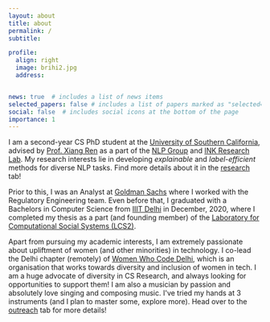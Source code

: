 ```yaml
---
layout: about
title: about
permalink: /
subtitle: 

profile:
  align: right
  image: brihi2.jpg
  address: 


news: true  # includes a list of news items
selected_papers: false # includes a list of papers marked as "selected={true}"
social: false  # includes social icons at the bottom of the page
importance: 1
---
```


I am a second-year CS PhD student at the [University of Southern California](https://www.usc.edu/), advised by [Prof. Xiang Ren](https://shanzhenren.github.io/) as a part of the [NLP Group](https://nlp.usc.edu/) and [INK Research Lab](https://inklab.usc.edu/index.html). My research interests lie in developing *explainable* and *label-efficient* methods for diverse NLP tasks. Find more details about it in the [research](/research/) tab!

Prior to this, I was an Analyst at [Goldman Sachs](https://www.goldmansachs.com/) where I worked with the Regulatory Engineering team. Even before that, I graduated with a Bachelors in Computer Science from [IIIT Delhi](https://www.iiitd.ac.in/) in December, 2020, where I completed my thesis as a part (and founding member) of the [Laboratory for Computational Social Systems (LCS2)](http://lcs2.iiitd.edu.in/).

Apart from pursuing my academic interests, I am extremely passionate about upliftment of women (and other minorities) in technology. I co-lead the Delhi chapter (remotely) of [Women Who Code Delhi](https://www.womenwhocode.com/delhi), which is an organisation that works towards diversity and inclusion of women in tech. I am a huge advocate of diversity in CS Research, and always looking for opportunities to support them! I am also a musician by passion and absolutely love singing and composing music. I've tried my hands at 3 instruments (and I plan to master some, explore more). Head over to the [outreach](/outreach/) tab for more details!